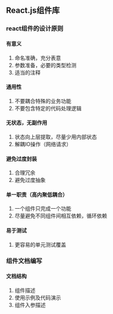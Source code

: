 ## React.js组件库

### react组件的设计原则  

#### 有意义
1. 命名准确，充分表意
2. 参数准备，必要的类型检测
3. 适当的注释

#### 通用性  
1. 不要耦合特殊的业务功能
2. 不要包含特定的代码处理逻辑

#### 无状态，无副作用
1. 状态向上层提取，尽量少用内部状态
2. 解耦IO操作（网络请求）

#### 避免过度封装
1. 合理冗余
2. 避免过度抽象

#### 单一职责（高内聚低耦合）
1. 一个组件只完成一个功能
2. 尽量避免不同组件间相互依赖，循环依赖

#### 易于测试
1. 更容易的单元测试覆盖

### 组件文档编写

#### 文档结构
1. 组件描述
2. 使用示例及代码演示
3. 组件入参描述


